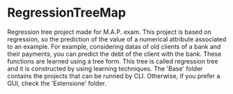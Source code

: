 # RegressionTreeMap
Regression tree project made for M.A.P. exam.
This project is based on regression, so the prediction of the value of a numerical attribute associated to an example.
For example, considering datas of old clients of a bank and their payments, you can predict the debt of the client with the bank.
These functions are learned using a tree form. This tree is called regression tree and it is constructed by using learning techniques.
The 'Base' folder contains the projects that can be runned by CLI.
Otherwise, if you prefer a GUI, check the 'Estensione' folder.
